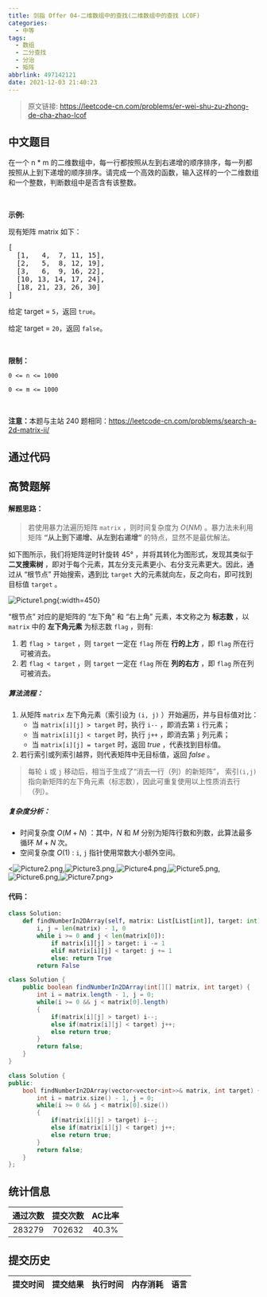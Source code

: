 ```yaml
---
title: 剑指 Offer 04-二维数组中的查找(二维数组中的查找 LCOF)
categories:
  - 中等
tags:
  - 数组
  - 二分查找
  - 分治
  - 矩阵
abbrlink: 497142121
date: 2021-12-03 21:40:23
---
```


> 原文链接: https://leetcode-cn.com/problems/er-wei-shu-zu-zhong-de-cha-zhao-lcof




## 中文题目
<div><p>在一个 n * m 的二维数组中，每一行都按照从左到右递增的顺序排序，每一列都按照从上到下递增的顺序排序。请完成一个高效的函数，输入这样的一个二维数组和一个整数，判断数组中是否含有该整数。</p>

<p> </p>

<p><strong>示例:</strong></p>

<p>现有矩阵 matrix 如下：</p>

<pre>
[
  [1,   4,  7, 11, 15],
  [2,   5,  8, 12, 19],
  [3,   6,  9, 16, 22],
  [10, 13, 14, 17, 24],
  [18, 21, 23, 26, 30]
]
</pre>

<p>给定 target = <code>5</code>，返回 <code>true</code>。</p>

<p>给定 target = <code>20</code>，返回 <code>false</code>。</p>

<p> </p>

<p><strong>限制：</strong></p>

<p><code>0 <= n <= 1000</code></p>

<p><code>0 <= m <= 1000</code></p>

<p> </p>

<p><strong>注意：</strong>本题与主站 240 题相同：<a href="https://leetcode-cn.com/problems/search-a-2d-matrix-ii/">https://leetcode-cn.com/problems/search-a-2d-matrix-ii/</a></p>
</div>

## 通过代码
<RecoDemo>
</RecoDemo>


## 高赞题解
#### 解题思路：

> 若使用暴力法遍历矩阵 `matrix` ，则时间复杂度为 $O(NM)$ 。暴力法未利用矩阵 **“从上到下递增、从左到右递增”** 的特点，显然不是最优解法。

如下图所示，我们将矩阵逆时针旋转 45° ，并将其转化为图形式，发现其类似于 **二叉搜索树** ，即对于每个元素，其左分支元素更小、右分支元素更大。因此，通过从 “根节点” 开始搜索，遇到比 `target` 大的元素就向左，反之向右，即可找到目标值 `target` 。

![Picture1.png](../images/er-wei-shu-zu-zhong-de-cha-zhao-lcof-0.png){:width=450}

“根节点” 对应的是矩阵的 “左下角” 和 “右上角” 元素，本文称之为 **标志数** ，以 `matrix` 中的 **左下角元素** 为标志数 `flag` ，则有:

1. 若 `flag > target` ，则 `target` 一定在 `flag` 所在 **行的上方** ，即 `flag` 所在行可被消去。
2. 若 `flag < target` ，则 `target` 一定在 `flag` 所在 **列的右方** ，即 `flag` 所在列可被消去。

##### **算法流程：**

1. 从矩阵 `matrix` 左下角元素（索引设为 `(i, j)` ）开始遍历，并与目标值对比：
   - 当 `matrix[i][j] > target` 时，执行 `i--` ，即消去第 `i` 行元素；
   - 当 `matrix[i][j] < target` 时，执行 `j++` ，即消去第 `j` 列元素；
   - 当 `matrix[i][j] = target` 时，返回 $true$ ，代表找到目标值。
2. 若行索引或列索引越界，则代表矩阵中无目标值，返回 $false$ 。

> 每轮 `i` 或 `j` 移动后，相当于生成了“消去一行（列）的新矩阵”， 索引`(i,j)` 指向新矩阵的左下角元素（标志数），因此可重复使用以上性质消去行（列）。

##### 复杂度分析：

- 时间复杂度 $O(M+N)$ ：其中，$N$ 和 $M$ 分别为矩阵行数和列数，此算法最多循环 $M+N$ 次。
- 空间复杂度 $O(1)$ : `i`, `j` 指针使用常数大小额外空间。

<![Picture2.png](../images/er-wei-shu-zu-zhong-de-cha-zhao-lcof-1.png),![Picture3.png](../images/er-wei-shu-zu-zhong-de-cha-zhao-lcof-2.png),![Picture4.png](../images/er-wei-shu-zu-zhong-de-cha-zhao-lcof-3.png),![Picture5.png](../images/er-wei-shu-zu-zhong-de-cha-zhao-lcof-4.png),![Picture6.png](../images/er-wei-shu-zu-zhong-de-cha-zhao-lcof-5.png),![Picture7.png](../images/er-wei-shu-zu-zhong-de-cha-zhao-lcof-6.png)>

#### 代码：

```Python []
class Solution:
    def findNumberIn2DArray(self, matrix: List[List[int]], target: int) -> bool:
        i, j = len(matrix) - 1, 0
        while i >= 0 and j < len(matrix[0]):
            if matrix[i][j] > target: i -= 1
            elif matrix[i][j] < target: j += 1
            else: return True
        return False
```

```Java []
class Solution {
    public boolean findNumberIn2DArray(int[][] matrix, int target) {
        int i = matrix.length - 1, j = 0;
        while(i >= 0 && j < matrix[0].length)
        {
            if(matrix[i][j] > target) i--;
            else if(matrix[i][j] < target) j++;
            else return true;
        }
        return false;
    }
}
```

```C++ []
class Solution {
public:
    bool findNumberIn2DArray(vector<vector<int>>& matrix, int target) {
        int i = matrix.size() - 1, j = 0;
        while(i >= 0 && j < matrix[0].size())
        {
            if(matrix[i][j] > target) i--;
            else if(matrix[i][j] < target) j++;
            else return true;
        }
        return false;
    }
};
```

## 统计信息
| 通过次数 | 提交次数 | AC比率 |
| :------: | :------: | :------: |
|    283279    |    702632    |   40.3%   |

## 提交历史
| 提交时间 | 提交结果 | 执行时间 |  内存消耗  | 语言 |
| :------: | :------: | :------: | :--------: | :--------: |
